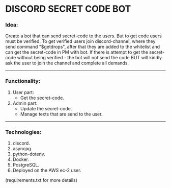 # DISCORD SECRET CODE BOT

### Idea:
Create a bot that can send secret-code to the users. But to get code users must be verified. To get verified users join discord-channel, where they send command "$getdrops", after that they are added to the whitelist and can get the secret-code in PM with bot. If there is attempt to get the secret-code without being verified - the bot will not send the code BUT will kindly ask the user to join the channel and complete all demands.

***
### Functionality:
1. User part:
    * Get the secret-code.
2. Admin part:
    * Update the secret-code.
    * Manage texts that are send to the user.
    
    
***
### Technologies:
1. discord.
2. asyncpg.
3. python-dotenv.
4. Docker.
5. PostgreSQL.
6. Deployed on the AWS ec-2 user.

(requirements.txt for more details)
